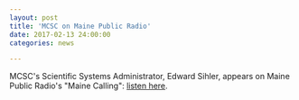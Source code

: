 ```yaml
---
layout: post
title: 'MCSC on Maine Public Radio'
date: 2017-02-13 24:00:00
categories: news

---
```


<p>MCSC's Scientific Systems Administrator, Edward Sihler, appears on Maine Public Radio's "Maine Calling": <a href="https://maine.box.com/s/s6125jv6us7rpzxvs32k1dmv8cdm4aen">listen here</a>.</p>
